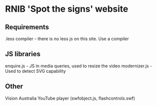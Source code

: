 # RNIB 'Spot the signs' website

## Requirements	
.less compiler - there is no less js on this site. Use a compiler

## JS libraries
enquire.js - JS in media queries, used to resize the video
modernizer.js - Used to detect SVG capability

## Other
Vision Australia YouTube player (swfobject.js, flashcontrols.swf)
